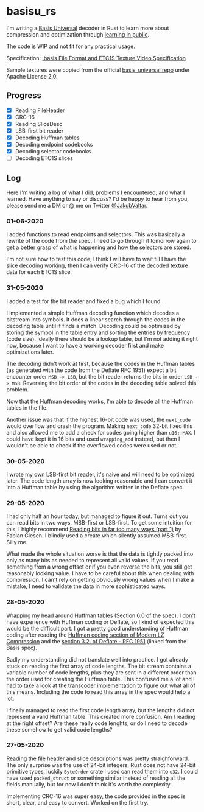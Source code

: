 # basisu_rs

I'm writing a [Basis Universal](https://github.com/BinomialLLC/basis_universal) decoder in Rust to learn more about compression and optimization through [learning in public](https://www.mentalnodes.com/the-only-way-to-learn-in-public-is-to-build-in-public).

The code is WIP and not fit for any practical usage.

Specification: [.basis File Format and ETC1S Texture Video Specification](https://github.com/BinomialLLC/basis_universal/wiki/.basis-File-Format-and-ETC1S-Texture-Video-Specification)

Sample textures were copied from the official [basis_universal repo](https://github.com/BinomialLLC/basis_universal/tree/d0ee14e1fb34ce92adf877a20e3a8226ced6dcdd/webgl/texture/assets) under Apache License 2.0.


## Progress

- [x] Reading FileHeader
- [x] CRC-16
- [x] Reading SliceDesc
- [x] LSB-first bit reader
- [x] Decoding Huffman tables
- [x] Decoding endpoint codebooks
- [x] Decoding selector codebooks
- [ ] Decoding ETC1S slices

## Log

Here I'm writing a log of what I did, problems I encountered, and what I learned. Have anything to say or discuss? I'd be happy to hear from you, please send me a DM or @ me on Twitter [@JakubValtar](https://twitter.com/jakubvaltar).

### 01-06-2020

I added functions to read endpoints and selectors. This was basically a rewrite of the code from the spec, I need to go through it tomorrow again to get a better grasp of what is happening and how the selectors are stored.

I'm not sure how to test this code, I think I will have to wait till I have the slice decoding working, then I can verify CRC-16 of the decoded texture data for each ETC1S slice.

### 31-05-2020

I added a test for the bit reader and fixed a bug which I found.

I implemented a simple Huffman decoding function which decodes a bitstream into symbols. It does a linear search through the codes in the decoding table until if finds a match. Decoding could be optimized by storing the symbol in the table entry and sorting the entries by frequency (code size). Ideally there should be a lookup table, but I'm not adding it right now, because I want to have a working decoder first and make optimizations later.

The decoding didn't work at first, because the codes in the Huffman tables (as generated with the code from the Deflate RFC 1951) expect a bit encounter order `MSB -> LSB`, but the bit reader returns the bits in order `LSB -> MSB`. Reversing the bit order of the codes in the decoding table solved this problem.

Now that the Huffman decoding works, I'm able to decode all the Huffman tables in the file.

Another issue was that if the highest 16-bit code was used, the `next_code` would overflow and crash the program. Making `next_code` 32-bit fixed this and also allowed me to add a check for codes going higher than `u16::MAX`. I could have kept it in 16 bits and used `wrapping_add` instead, but then I wouldn't be able to check if the overflowed codes were used or not.

### 30-05-2020

I wrote my own LSB-first bit reader, it's naive and will need to be optimized later. The code length array is now looking reasonable and I can convert it into a Huffman table by using the algorithm written in the Deflate spec.

### 29-05-2020

I had only half an hour today, but managed to figure it out. Turns out you can read bits in two ways, MSB-first or LSB-first. To get some intuition for this, I highly recommend [Reading bits in far too many ways (part 1)](https://fgiesen.wordpress.com/2018/02/19/reading-bits-in-far-too-many-ways-part-1/) by Fabian Giesen. I blindly used a create which silently assumed MSB-first. Silly me.

What made the whole situation worse is that the data is tightly packed into only as many bits as needed to represent all valid values. If you read something from a wrong offset or if you even reverse the bits, you still get reasonably looking value. I have to be careful about this when dealing with compression. I can't rely on getting obviously wrong values when I make a mistake, I need to validate the data in more sophisticated ways.

### 28-05-2020

Wrapping my head around Huffman tables (Section 6.0 of the spec). I don't have experience with Huffman coding or Deflate, so I kind of expected this would be the difficult part. I got a pretty good understanding of Huffman coding after reading the [Huffman coding section of Modern LZ Compression](https://glinscott.github.io/lz/index.html#toc3) and the [section 3.2. of Deflate - RFC 1951](https://tools.ietf.org/html/rfc1951) (linked from the Basis spec).

Sadly my understanding did not translate well into practice. I got already stuck on reading the first array of code lengths. The bit stream contains a variable number of code lengths, plus they are sent in a different order than the order used for creating the Huffman table. This confused me a lot and I had to take a look at the [transcoder implementation](https://github.com/BinomialLLC/basis_universal/blob/6ef114ac1e0665b233c04fcb2e1249400ec65044/contrib/previewers/lib/basisu_transcoder.h#L919) to figure out what all of this means. Including the code to read this array in the spec would help a lot.

I finally managed to read the first code length array, but the lengths did not represent a valid Huffman table. This created more confusion. Am I reading at the right offset? Are these really code lenghts, or do I need to decode these somehow to get valid code lengths?

### 27-05-2020

Reading the file header and slice descriptions was pretty straighforward. The only surprise was the use of 24-bit integers, Rust does not have 24-bit primitive types, luckily `ByteOrder` crate I used can read them into `u32`. I could have used `packed_struct` or something similar instead of reading all the fields manually, but for now I don't think it's worth the complexity.

Implementing CRC-16 was super easy, the code provided in the spec is short, clear, and easy to convert. Worked on the first try.
